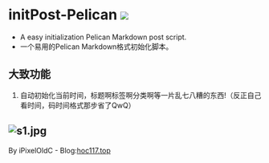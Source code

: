 # initPost-Pelican ![](https://img.shields.io/badge/Version-0.1-green.svg?style=flat)
- A easy initialization Pelican Markdown post script.
- 一个易用的Pelican Markdown格式初始化脚本。

## 大致功能
1. 自动初始化当前时间，标题啊标签啊分类啊等一片乱七八糟的东西!（反正自己看时间，码时间格式那步省了QwQ）

![s1.jpg](http://blog.hoc117.top/s1.jpg)
---
By iPixelOldC - Blog:[hoc117.top](http://hoc117.top)
